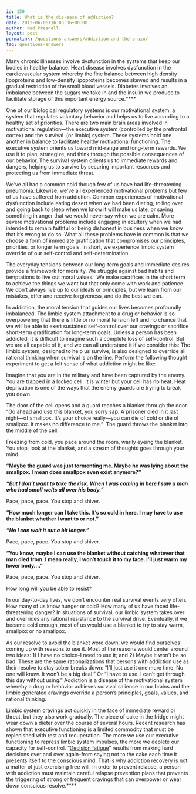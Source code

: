 ```yaml
---
id: 150
title: What is the dis-ease of addiction?
date: 2013-06-06T16:03:36+00:00
author: Ned Presnall
layout: post
permalink: /questions-answers/addiction-and-the-brain/
tag: questions-answers
---
```

Many chronic illnesses involve dysfunction in the systems that keep our bodies in healthy balance. Heart disease involves dysfunction in the cardiovascular system whereby the fine balance between high density lipoproteins and low-density lipoproteins becomes skewed and results in a gradual restriction of the small blood vessels. Diabetes involves an imbalance between the sugars we take in and the insulin we produce to facilitate storage of this important energy source.****

One of our biological regulatory systems is our motivational system, a system that regulates voluntary behavior and helps us to live according to a healthy set of priorities. There are two main brain areas involved in motivational regulation—the executive system (controlled by the prefrontal cortex) and the survival  (or limbic) system. These systems hold one another in balance to facilitate healthy motivational functioning. The executive system orients us toward mid-range and long-term rewards. We use it to plan, strategize, and think through the possible consequences of our behavior. The survival system orients us to immediate rewards and dangers, helping us to survive by securing important resources and protecting us from immediate threat.

We’ve all had a common cold though few of us have had life-threatening pneumonia. Likewise, we’ve all experienced motivational problems but few of us have suffered from addiction. Common experiences of motivational dysfunction include eating desert when we had been dieting, rolling over and going back to sleep when we know it will make us late, or saying something in anger that we would never say when we are calm. More severe motivational problems include engaging in adultery when we had intended to remain faithful or being dishonest in business when we know that it’s wrong to do so. What all these problems have in common is that we choose a form of immediate gratification that compromises our principles, priorities, or longer term goals. In short, we experience limbic system override of our self-control and self-determination.

The everyday tensions between our long-term goals and immediate desires provide a framework for morality. We struggle against bad habits and temptations to live out moral values.  We make sacrifices in the short term to achieve the things we want but that only come with work and patience. We don’t always live up to our ideals or principles, but we learn from our mistakes, offer and receive forgiveness, and do the best we can.

In addiction, the moral tension that guides our lives becomes profoundly imbalanced. The limbic system attachment to a drug or behavior is so overpowering that there is little or no moral tension left and no chance that we will be able to exert sustained self-control over our cravings or sacrifice short-term gratification for long-term goals. Unless a person has been addicted, it is difficult to imagine such a complete loss of self-control. But we are all capable of it, and we can all understand it if we consider this: The limbic system, designed to help us survive, is also designed to override all rational thinking when survival is on the line. Perform the following thought experiment to get a felt sense of what addiction might be like:

Imagine that you are in the military and have been captured by the enemy. You are trapped in a locked cell. It is winter but your cell has no heat. Heat deprivation is one of the ways that the enemy guards are trying to break you down.

The door of the cell opens and a guard reaches a blanket through the door. “Go ahead and use this blanket, you sorry sap. A prisoner died in it last night—of smallpox. It’s your choice really—you can die of cold or die of smallpox. It makes no difference to me.”  The guard throws the blanket into the middle of the cell.

Freezing from cold, you pace around the room, warily eyeing the blanket. You stop, look at the blanket, and a stream of thoughts goes through your mind.

**“Maybe the guard was just tormenting me. Maybe he was lying about the smallpox. I mean does smallpox even exist anymore?”**

_**“But I don’t want to take the risk. When I was coming in here I saw a man who had small welts all over his body.”**_

Pace, pace, pace. You stop and shiver.

**“How much longer can I take this. It’s so cold in here. I may have to use the blanket whether I want to or not.”**

_**“No I can wait it out a bit longer.”**_

Pace, pace, pace. You stop and shiver.

**“You know, maybe I can use the blanket without catching whatever that man died from. I mean really, I won’t touch it to my face. I’ll just warm my lower body….”**

Pace, pace, pace. You stop and shiver.

How long will you be able to resist?

In our day-to-day lives, we don’t encounter real survival events very often. How many of us know hunger or cold? How many of us have faced life-threatening danger? In situations of survival, our limbic system takes over and overrides any rational resistance to the survival drive. Eventually, if we became cold enough, most of us would use a blanket to try to stay warm, smallpox or no smallpox.

As our resolve to avoid the blanket wore down, we would find ourselves coming up with reasons to use it. Most of the reasons would center around two ideas: 1) I have no choice&#8211;I need to use it; and 2) Maybe it won’t be so bad. These are the same rationalizations that persons with addiction use as their resolve to stay sober breaks down: “I’ll just use it one more time. No one will know. It won’t be a big deal.” Or “I have to use. I can’t get through this day without using.” Addiction is a disease of the motivational system whereby a drug or behavior achieves survival salience in our brains and the limbic generated cravings override a person’s principles, goals, values, and rational thinking.

Limbic system cravings act quickly in the face of immediate reward or threat, but they also work gradually. The piece of cake in the fridge might wear down a dieter over the course of several hours. Recent research has shown that executive functioning is a limited commodity that must be replenished with rest and recuperation. The more we use our executive functioning to repress limbic system impulses, the more we deplete our capacity for self-control. “[Decision fatigue](http://www.nytimes.com/2011/08/21/magazine/do-you-suffer-from-decision-fatigue.html?pagewanted=all&_r=0)” results from making hard decisions over and over again&#8211;from saying not to the cake each time it presents itself to the conscious mind. That is why addiction recovery is not a matter of just exercising free will. In order to prevent relapse, a person with addiction must maintain careful relapse prevention plans that prevents the triggering of strong or frequent cravings that can overpower or wear down conscious resolve.****